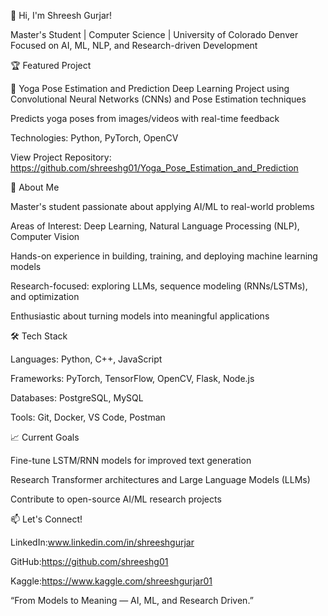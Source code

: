 👋 Hi, I'm Shreesh Gurjar!

Master's Student | Computer Science | University of Colorado Denver
Focused on AI, ML, NLP, and Research-driven Development

🏆 Featured Project

🧘 Yoga Pose Estimation and Prediction
Deep Learning Project using Convolutional Neural Networks (CNNs) and Pose Estimation techniques

Predicts yoga poses from images/videos with real-time feedback

Technologies: Python, PyTorch, OpenCV

View Project Repository: https://github.com/shreeshg01/Yoga_Pose_Estimation_and_Prediction

🚀 About Me

Master's student passionate about applying AI/ML to real-world problems

Areas of Interest: Deep Learning, Natural Language Processing (NLP), Computer Vision

Hands-on experience in building, training, and deploying machine learning models

Research-focused: exploring LLMs, sequence modeling (RNNs/LSTMs), and optimization

Enthusiastic about turning models into meaningful applications

🛠️ Tech Stack

Languages: Python, C++, JavaScript

Frameworks: PyTorch, TensorFlow, OpenCV, Flask, Node.js

Databases: PostgreSQL, MySQL

Tools: Git, Docker, VS Code, Postman

📈 Current Goals

Fine-tune LSTM/RNN models for improved text generation

Research Transformer architectures and Large Language Models (LLMs)

Contribute to open-source AI/ML research projects

📫 Let's Connect!

LinkedIn:www.linkedin.com/in/shreeshgurjar

GitHub:https://github.com/shreeshg01

Kaggle:https://www.kaggle.com/shreeshgurjar01

“From Models to Meaning — AI, ML, and Research Driven.”
